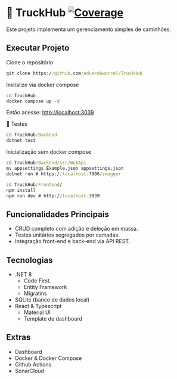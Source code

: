 # 🚛 TruckHub [![Coverage](https://sonarcloud.io/api/project_badges/measure?project=eduardoworrel_TruckHub&metric=coverage)](https://sonarcloud.io/summary/new_code?id=eduardoworrel_TruckHub)

Este projeto implementa um gerenciamento simples de caminhões.

## Executar Projeto

Clone o repositório
```cmd
git clone https://github.com/eduardoworrel/TruckHub
```

Inicialize via docker compose

```cmd
cd TruckHub
docker compose up -d
```

Então acesse: [http://localhost:3039](http://localhost:3039)

🧪 Testes

```cmd
cd TruckHub/Backend
dotnet test
```


Inicialização sem docker compose
```cmd
cd TruckHub/Backend/src/WebApi
mv appsettings.Example.json appsettings.json
dotnet run # https://localhost:7006/swagger

cd TruckHub/Frontend/
npm install
npm run dev # http://localhost:3039
```


## Funcionalidades Principais

- CRUD completo com adição e deleção em massa.
- Testes unitários segregados por camadas. 
- Integração front-end e back-end via API REST.

## Tecnologias

- .NET 8
    - Code First.
    - Entity Framework
    - Migratins
- SQLite (banco de dados local)
- React & Typescript
    - Material UI
    - Template de dashboard

## Extras
- Dashboard
- Docker & Docker Compose
- Github Actions
- SonarCloud